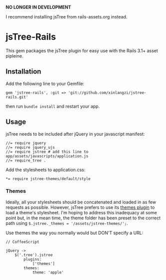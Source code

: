 **NO LONGER IN DEVELOPMENT**

I recommend installing jsTree from rails-assets.org instead.

# jsTree-Rails

This gem packages the jsTree plugin for easy use with the Rails 3.1+ asset pipleine.

## Installation

Add the following line to your Gemfile:

    gem 'jstree-rails', :git => 'git://github.com/xinlangzi/jstree-rails.git'

then run `bundle install` and restart your app.

## Usage

jsTree needs to be included after jQuery in your javascript manifest:

    //= require jquery
    //= require jquery_ujs
    //= require jstree # add this line to app/assets/javascripts/application.js
    //= require_tree .


Add the stylesheets to application.css:

    *= require jstree-themes/default/style

### Themes

Ideally, all your stylesheets should be concatenated and loaded in as few requests as possible. However, jsTree prefers to use its [themes plugin](http://www.jstree.com/documentation/themes) to load a theme's stylesheet. I'm hoping to address this inadequacy at some point but, in the mean time, the theme folder has been preset to the correct path using `$.jstree._themes = '/assets/jstree-themes/';`.

Use themes the way you normally would but DON'T specify a URL:

    // CoffeeScript

    jQuery ->
        $('.tree').jstree
            plugins:
                ['themes']
            themes:
                theme: 'apple'
